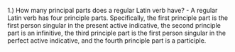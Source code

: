 1.) How many principal parts does a regular Latin verb have? - A regular Latin verb has four principle parts. Specifically, the first principle part is the first person singular in the present active indicative, the second principle part is an infinitive, the third principle part is the first person singular in the perfect active indicative, and the fourth principle part is a participle.
